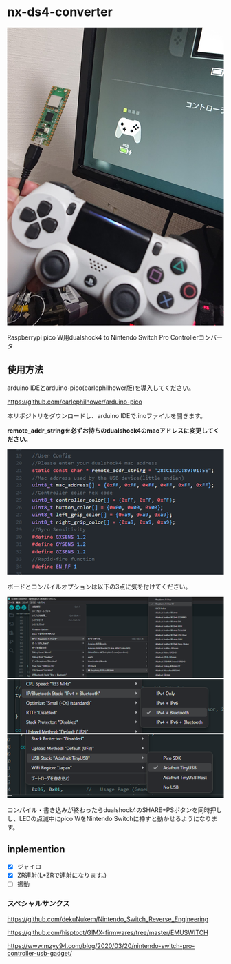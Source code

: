 # nx-ds4-converter
![conv](image/conv.jpg)

Raspberrypi pico W用dualshock4 to Nintendo Switch Pro Controllerコンバータ

## 使用方法
arduino IDEとarduino-pico(earlephilhower版)を導入してください。

https://github.com/earlephilhower/arduino-pico

本リポジトリをダウンロードし、arduino IDEで.inoファイルを開きます。

**remote_addr_stringを必ずお持ちのdualshock4のmacアドレスに変更してください。**

![image1](image/image4.png)

ボードとコンパイルオプションは以下の3点に気を付けてください。

![image2](image/image1.png)
![image3](image/image2.png)
![image4](image/image3.png)

コンパイル・書き込みが終わったらdualshock4のSHARE+PSボタンを同時押しし、LEDの点滅中にpico WをNintendo Switchに挿すと動かせるようになります。

## inplemention
- [x] ジャイロ
- [x] ZR連射(L+ZRで連射になります。)
- [ ] 振動
### スペシャルサンクス
https://github.com/dekuNukem/Nintendo_Switch_Reverse_Engineering

https://github.com/hisptoot/GIMX-firmwares/tree/master/EMUSWITCH

https://www.mzyy94.com/blog/2020/03/20/nintendo-switch-pro-controller-usb-gadget/
